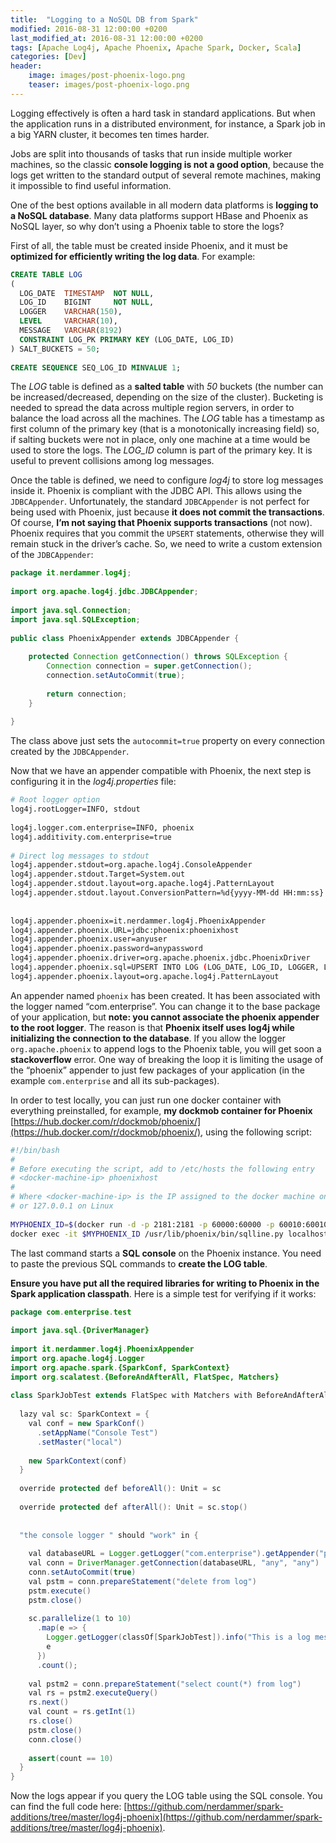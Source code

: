 ```yaml
---
title:  "Logging to a NoSQL DB from Spark"
modified: 2016-08-31 12:00:00 +0200
last_modified_at: 2016-08-31 12:00:00 +0200
tags: [Apache Log4j, Apache Phoenix, Apache Spark, Docker, Scala]
categories: [Dev]
header:
    image: images/post-phoenix-logo.png
    teaser: images/post-phoenix-logo.png
---
```

Logging effectively is often a hard task in standard applications. But when the application runs in a distributed environment, for instance, a Spark job in a big YARN cluster, 
it becomes ten times harder.

Jobs are split into thousands of tasks that run inside multiple worker machines, 
so the classic **console logging is not a good option**, because the logs get written to the standard output of 
several remote machines, making it impossible to find useful information.

One of the best options available in all modern data platforms is **logging to a NoSQL database**. 
Many data platforms support HBase and Phoenix as NoSQL layer, so why don’t using a Phoenix table to store the logs?

First of all, the table must be created inside Phoenix, and it must be **optimized for efficiently writing the log data**.
For example:

```sql
CREATE TABLE LOG 
(
  LOG_DATE  TIMESTAMP  NOT NULL,
  LOG_ID    BIGINT     NOT NULL,
  LOGGER    VARCHAR(150),
  LEVEL     VARCHAR(10),
  MESSAGE   VARCHAR(8192)
  CONSTRAINT LOG_PK PRIMARY KEY (LOG_DATE, LOG_ID)
) SALT_BUCKETS = 50;
 
CREATE SEQUENCE SEQ_LOG_ID MINVALUE 1;
```

The *LOG* table is defined as a **salted table** with *50* buckets 
(the number can be increased/decreased, depending on the size of the cluster). 
Bucketing is needed to spread the data across multiple region servers, 
in order to balance the load across all the machines. 
The *LOG* table has a timestamp as first column of the primary key (that is a monotonically increasing field) so, 
if salting buckets were not in place, only one machine at a time would be used to store the logs. 
The *LOG_ID* column is part of the primary key. It is useful to prevent collisions among log messages.

Once the table is defined, we need to configure *log4j* to store log messages inside it. 
Phoenix is compliant with the JDBC API. 
This allows using the `JDBCAppender`. 
Unfortunately, the standard `JDBCAppender` is not perfect for being used with Phoenix, 
just because **it does not commit the transactions**. 
Of course, **I’m not saying that Phoenix supports transactions** (not now). 
Phoenix requires that you commit the `UPSERT` statements, 
otherwise they will remain stuck in the driver’s cache. 
So, we need to write a custom extension of the `JDBCAppender`:

```java
package it.nerdammer.log4j;
 
import org.apache.log4j.jdbc.JDBCAppender;
 
import java.sql.Connection;
import java.sql.SQLException;
 
public class PhoenixAppender extends JDBCAppender {
 
    protected Connection getConnection() throws SQLException {
        Connection connection = super.getConnection();
        connection.setAutoCommit(true);
 
        return connection;
    }
 
}
```

The class above just sets the `autocommit=true` property on every connection created by the `JDBCAppender`.

Now that we have an appender compatible with Phoenix, the next step is configuring it in the *log4j.properties* file:

```bash
# Root logger option
log4j.rootLogger=INFO, stdout
 
log4j.logger.com.enterprise=INFO, phoenix
log4j.additivity.com.enterprise=true
 
# Direct log messages to stdout
log4j.appender.stdout=org.apache.log4j.ConsoleAppender
log4j.appender.stdout.Target=System.out
log4j.appender.stdout.layout=org.apache.log4j.PatternLayout
log4j.appender.stdout.layout.ConversionPattern=%d{yyyy-MM-dd HH:mm:ss} %-5p %c{1}:%L - %m%n
 
 
log4j.appender.phoenix=it.nerdammer.log4j.PhoenixAppender
log4j.appender.phoenix.URL=jdbc:phoenix:phoenixhost
log4j.appender.phoenix.user=anyuser
log4j.appender.phoenix.password=anypassword
log4j.appender.phoenix.driver=org.apache.phoenix.jdbc.PhoenixDriver
log4j.appender.phoenix.sql=UPSERT INTO LOG (LOG_DATE, LOG_ID, LOGGER, LEVEL, MESSAGE) VALUES ('%d', NEXT VALUE FOR SEQ_LOG_ID, '%C', '%p', '%m')
log4j.appender.phoenix.layout=org.apache.log4j.PatternLayout
```

An appender named `phoenix` has been created. 
It has been associated with the logger named “com.enterprise”. 
You can change it to the base package of your application, but **note: 
you cannot associate the phoenix appender to the root logger**. The reason is that **Phoenix itself uses log4j 
while initializing the connection to the database**. 
If you allow the logger `org.apache.phoenix` to append logs to the Phoenix table, 
you will get soon a **stackoverflow** error. One way of breaking the loop it is limiting the usage of the “phoenix” 
appender to just few packages of your application (in the example `com.enterprise` and all its sub-packages).

In order to test locally, you can just run one docker container with everything preinstalled, 
for example, **my dockmob container for Phoenix** [https://hub.docker.com/r/dockmob/phoenix/](https://hub.docker.com/r/dockmob/phoenix/), 
using the following script:

```bash
#!/bin/bash
# 
# Before executing the script, add to /etc/hosts the following entry
# <docker-machine-ip> phoenixhost
#
# Where <docker-machine-ip> is the IP assigned to the docker machine on OSX (usually 192.168.99.100), 
# or 127.0.0.1 on Linux
 
MYPHOENIX_ID=$(docker run -d -p 2181:2181 -p 60000:60000 -p 60010:60010 -p 60020:60020 -p 60030:60030 -h phoenixhost dockmob/phoenix:4.5.2-1.0.1 -t pseudodistributed)
docker exec -it $MYPHOENIX_ID /usr/lib/phoenix/bin/sqlline.py localhost
```

The last command starts a **SQL console** on the Phoenix instance. 
You need to paste the previous SQL commands to **create the LOG table**.

**Ensure you have put all the required libraries for writing to Phoenix in the Spark application classpath**. 
Here is a simple test for verifying if it works:

```java
package com.enterprise.test
 
import java.sql.{DriverManager}
 
import it.nerdammer.log4j.PhoenixAppender
import org.apache.log4j.Logger
import org.apache.spark.{SparkConf, SparkContext}
import org.scalatest.{BeforeAndAfterAll, FlatSpec, Matchers}
 
class SparkJobTest extends FlatSpec with Matchers with BeforeAndAfterAll {
 
  lazy val sc: SparkContext = {
    val conf = new SparkConf()
      .setAppName("Console Test")
      .setMaster("local")
 
    new SparkContext(conf)
  }
 
  override protected def beforeAll(): Unit = sc
 
  override protected def afterAll(): Unit = sc.stop()
 
 
  "the console logger " should "work" in {
 
    val databaseURL = Logger.getLogger("com.enterprise").getAppender("phoenix").asInstanceOf[PhoenixAppender].getURL
    val conn = DriverManager.getConnection(databaseURL, "any", "any")
    conn.setAutoCommit(true)
    val pstm = conn.prepareStatement("delete from log")
    pstm.execute()
    pstm.close()
 
    sc.parallelize(1 to 10)
      .map(e => {
        Logger.getLogger(classOf[SparkJobTest]).info("This is a log message")
        e
      })
      .count();
 
    val pstm2 = conn.prepareStatement("select count(*) from log")
    val rs = pstm2.executeQuery()
    rs.next()
    val count = rs.getInt(1)
    rs.close()
    pstm.close()
    conn.close()
 
    assert(count == 10)
  }
}
```

Now the logs appear if you query the LOG table using the SQL console. 
You can find the full code here: [https://github.com/nerdammer/spark-additions/tree/master/log4j-phoenix](https://github.com/nerdammer/spark-additions/tree/master/log4j-phoenix).